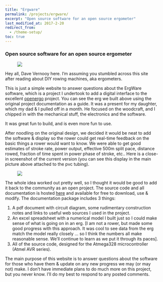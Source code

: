 ```yaml
---
title: "Ergware"
permalink: /projects/ergware/
excerpt: "Open source software for an open source ergometer"
last_modified_at: 2017-2-20
redirect_from:
  - /theme-setup/
toc: true
---
```

### Open source software for an open source ergometer

<figure>
  <img class="resize" src="{{ '/assets/images/erg-full.jpg' | absolute_url }}">
</figure>


Hey all, Dave Vernooy  here. I’m assuming you stumbled across this site after reading about DIY rowing machines, aka ergometers. 

This is just a simple website to answer questions about the ErgWare software, which is a project I undertook to add a digital interface to the excellent [openergo](http://openergo.webs.com) project. You can see the erg we built above using the original project documentation as a guide. It was a present for my daughter, which my dad & I pulled off in a month. He focused on the woodcraft, and I chipped in with the mechanical stuff, the electronics and the software.

It was great fun to build, and is even more fun to use.

After noodling on the original design, we decided it would be neat to add the software & display so the rower could get real-time feedback on the basic things a rower would want to know. We were able to get good estimates of stroke rate, power output, effective 500m split pace, distance rowed, fraction of time spent in power phase of stroke, etc..  Here is a close-in screenshot of the current version (you can see this display in the main picture above attached to the pvc tubing).

<figure>
	<img class="resize" src="{{ '/assets/images/erg-interface.jpg' | absolute_url }}">
</figure>

The whole idea worked out pretty well, so I thought it would be good to add it back to the community as an open project. The source code and all documentation is hosted [here](https://www.github.com/dvernooy/ergware/) and available for free to download, use & modify. The documentation package includes 3 things:
1. A pdf document with circuit diagram, some rudimentary construction notes and links to useful web sources I used in the project.
2. An excel spreadsheet with a numerical model I built just so I could make sense of what is going on in an erg. [I am not a rower, but made some good progress with this approach. It was cool to see data from the erg match the model really closely … so I think the numbers all make reasonable sense. We’ll continue to learn as we put it through its paces].
3. All of the source code, designed for the Atmega328 microcontroller (Atmel AVR series).

The main purpose of this website is to answer questions about the software for those who have them & update on any new progress we may (or may not) make. I don’t have immediate plans to do much more on this project, but you never know. I’ll do my best to respond to any posted comments.


